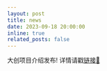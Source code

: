 ```yaml
---
layout: post
title: news 
date: 2023-09-18 20:00:00
inline: true 
related_posts: false
---
```

大创项目介绍发布! 详情请戳[链接📌](https://bci-vr.yunzinan.top/blog/2023/introduction/)